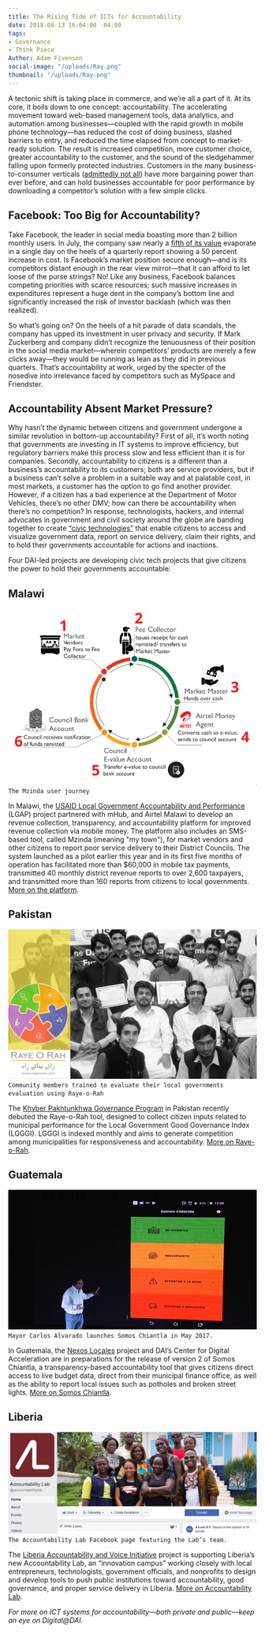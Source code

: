 ```yaml
---
title: The Rising Tide of ICTs for Accountability
date: 2018-08-13 16:04:00 -04:00
tags:
- Governance
- Think Piece
Author: Adam Fivenson
social-image: "/uploads/Ray.png"
thumbnail: "/uploads/Ray.png"
---
```


A tectonic shift is taking place in commerce, and we’re all a part of it. At its core, it boils down to one concept: accountability. The accelerating movement toward web-based management tools, data analytics, and automation among businesses—coupled with the rapid growth in mobile phone technology—has reduced the cost of doing business, slashed barriers to entry, and reduced the time elapsed from concept to market-ready solution. The result is increased competition, more customer choice, greater accountability to the customer, and the sound of the sledgehammer falling upon formerly protected industries. Customers in the many business-to-consumer verticals ([admittedly not all](https://www.washingtonpost.com/news/theworldpost/wp/2018/08/13/middle-class/?hpid=hp_no-name_opinion-card-f-2%3Ahomepage%2Fstory)) have more bargaining power than ever before, and can hold businesses accountable for poor performance by downloading a competitor’s solution with a few simple clicks.

<!--more-->

## Facebook: Too Big for Accountability?

Take Facebook, the leader in social media boasting more than 2 billion monthly users. In July, the company saw nearly a [fifth of its value](https://www.msn.com/en-us/money/topstocks/why-facebook-inc-stock-dropped-112percent-in-july/ar-BBLHLym) evaporate in a single day on the heels of a quarterly report showing a 50 percent increase in cost. Is Facebook’s market position secure enough—and is its competitors distant enough in the rear view mirror—that it can afford to let loose of the purse strings? No! Like any business, Facebook balances competing priorities with scarce resources; such massive increases in expenditures represent a huge dent in the company’s bottom line and significantly increased the risk of investor backlash (which was then realized). 

So what’s going on? On the heels of a hit parade of data scandals, the company has upped its investment in user privacy and security. If Mark Zuckerberg and company didn’t recognize the tenuousness of their position in the social media market—wherein competitors’ products are merely a few clicks away—they would be running as lean as they did in previous quarters. That’s accountability at work, urged by the specter of the nosedive into irrelevance faced by competitors such as MySpace and Friendster.

## Accountability Absent Market Pressure?

Why hasn’t the dynamic between citizens and government undergone a similar revolution in bottom-up accountability? First of all, it’s worth noting that governments are investing in IT systems to improve efficiency, but regulatory barriers make this process slow and less efficient than it is for companies. Secondly, accountability to citizens is a different than a business’s accountability to its customers; both are service providers, but if a business can’t solve a problem in a suitable way and at palatable cost, in most markets, a customer has the option to go find another provider. However, if a citizen has a bad experience at the Department of Motor Vehicles, there’s no other DMV; how can there be accountability when there’s no competition? In response, technologists, hackers, and internal advocates in government and civil society around the globe are banding together to create [“civic technologies”](https://en.wikipedia.org/wiki/Civic_technology) that enable citizens to access and visualize government data, report on service delivery, claim their rights, and to hold their governments accountable for actions and inactions. 

Four DAI-led projects are developing civic tech projects that give citizens the power to hold their governments accountable:

## Malawi 
![LGAP graphic.PNG](/uploads/LGAP%20graphic.PNG)
`The Mzinda user journey`

In Malawi, the [USAID Local Government Accountability and Performance](https://www.dai.com/our-work/projects/malawi-local-government-accountability-and-performance-lgap) (LGAP) project partnered with mHub, and Airtel Malawi to develop an revenue collection, transparency, and accountability platform for improved revenue collection via mobile money. The platform also includes an SMS-based tool, called Mzinda (meaning "my town"), for market vendors and other citizens to report poor service delivery to their District Councils. The system launched as a pilot earlier this year and in its first five months of operation has facilitated more than $60,000 in mobile tax payments, transmitted 40 monthly district revenue reports to over 2,600 taxpayers, and transmitted more than 160 reports from citizens to local governments. [More on the platform](https://www.facebook.com/lgapmalawi/videos/1689194944493843/).

## Pakistan 
![RR.PNG](/uploads/RR.PNG)
`Community members trained to evaluate their local governments evaluation using Raye-o-Rah`

The [Khyber Pakhtunkhwa Governance Program](https://www.dai.com/our-work/projects/pakistan-khyber-pakhtunkhwa-governance-program-kpg) in Pakistan recently debuted the Raye-o-Rah tool, designed to collect citizen inputs related to municipal performance for the Local Government Good Governance Index (LGGGI). LGGGI is indexed monthly and aims to generate competition among municipalities for responsiveness and accountability. [More on Raye-o-Rah](www.rayeorah.com).

## Guatemala 
![main menu.png](/uploads/main%20menu.png)
`Mayor Carlos Alvarado launches Somos Chiantla in May 2017.`

In Guatemala, the [Nexos Locales](https://www.dai.com/our-work/projects/guatemala-nexos-locales) project and DAI’s Center for Digital Acceleration are in preparations for the release of version 2 of Somos Chiantla, a transparency-based accountability tool that gives citizens direct access to live budget data, direct from their municipal finance office, as well as the ability to report local issues such as potholes and broken street lights. [More on Somos Chiantla]( https://dai-global-digital.com/forking-with-design-thinking-in-guatemala.html).

## Liberia
![AL.PNG](/uploads/AL.PNG)
`The Accountability Lab Facebook page featuring the Lab’s team.`

The [Liberia Accountability and Voice Initiative](https://www.dai.com/our-work/projects/liberia-accountability-and-voice-initiative-lavi) project is supporting Liberia’s new Accountability Lab, an “innovation campus” working closely with local entrepreneurs, technologists, government officials, and nonprofits to design and develop tools to push public institutions toward accountability, good governance, and proper service delivery in Liberia. [More on Accountability Lab](https://www.facebook.com/accountabilitylab).

*For more on ICT systems for accountability—both private and public—keep an eye on Digital@DAI.*